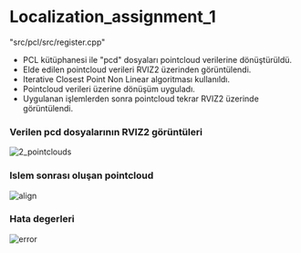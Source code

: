 # Localization_assignment_1

"src/pcl/src/register.cpp"

- PCL kütüphanesi ile "pcd" dosyaları pointcloud verilerine dönüştürüldü.
- Elde edilen pointcloud verileri RVIZ2 üzerinden görüntülendi.
- Iterative Closest Point Non Linear algoritması kullanıldı.
- Pointcloud verileri üzerine dönüşüm uyguladı.
- Uygulanan işlemlerden sonra pointcloud tekrar RVIZ2 üzerinde görüntülendi.


### Verilen pcd dosyalarının RVIZ2 görüntüleri

![2_pointclouds](https://user-images.githubusercontent.com/58399721/178893070-397dd889-f6fd-4f13-9428-1584ac9b9de3.png)

### Islem sonrası oluşan pointcloud

![align](https://user-images.githubusercontent.com/58399721/178893147-8aba127c-e8d3-4b44-8264-c3aa09863bb5.png)

### Hata degerleri

![error](https://user-images.githubusercontent.com/58399721/178893187-7fe86f05-e40c-42a7-807a-698413539116.png)





